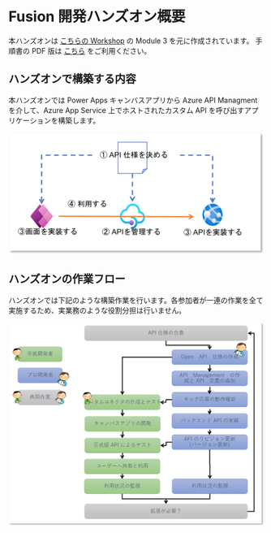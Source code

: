 # Fusion 開発ハンズオン概要

本ハンズオンは [こちらの Workshop](<PAxAzure Fusion Development v0.2.22.1216.pdf> ':ignore') の Module 3 を元に作成されています。
手順書の PDF 版は [こちら](handson.pdf ':ignore') をご利用ください。

## ハンズオンで構築する内容

本ハンズオンでは Power Apps キャンバスアプリから Azure API Managment を介して、Azure App Service 上でホストされたカスタム API を呼び出すアプリケーションを構築します。

![](./images/section00-architecture-overview.png)


## ハンズオンの作業フロー

ハンズオンでは下記のような構築作業を行います。各参加者が一連の作業を全て実施するため、実業務のような役割分担は行いません。

![](./images/section00-handson-workflow.png)
